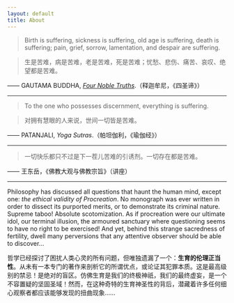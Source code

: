 ```yaml
---
layout: default
title: About
---
```




>Birth is suffering, sickness is suffering, old age is suffering, death is suffering; pain, grief, sorrow, lamentation, and despair are suffering.

>生是苦难，病是苦难，老是苦难，死是苦难；忧愁、悲伤、痛苦、哀叹、绝望都是苦难。

—— GAUTAMA BUDDHA, *[Four Noble Truths](https://encyclopediaofbuddhism.org/wiki/Four_Noble_Truths)*.（释迦牟尼，《四圣谛》）



------



>To the one who possesses discernment, everything is suffering. 

>对拥有慧眼的人来说，世间一切皆是苦难。

—— PATANJALI, *Yoga Sutras*.（帕坦伽利，《瑜伽经》）



------



>一切快乐都只不过是下一茬儿苦难的引诱剂。一切存在都是苦难。

—— 王东岳，《佛教大观与佛教宗旨》（讲座）



------

Philosophy has discussed all questions that haunt the human mind, except one: *the ethical validity of Procreation*. No monograph was ever written in order to dissect its purported merits, or to demonstrate its criminal nature. Supreme taboo! Absolute scotomization. As if procreation were our ultimate idol, our terminal illusion, the armoured sanctuary where questioning seems to have no right to be exercised! And yet, behind this strange sacredness of fertility, dwell many perversions that any attentive observer should be able to discover…

哲学已经探讨了困扰人类心灵的所有问题，但唯独遗漏了一个：**生育的伦理正当性**。从未有一本专门的著作来剖析它的所谓优点，或论证其犯罪本质。这是最高级别的禁忌！是绝对的盲区。仿佛生育是我们的终极神祇，我们的最终虚妄，是一个不容置疑的坚固圣域！然而，在这种奇特的生育神圣性的背后，潜藏着许多任何细心观察者都应该能够发现的扭曲现象……
